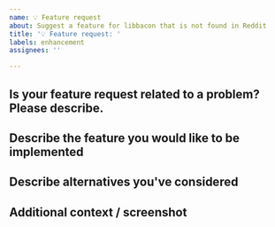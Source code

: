 ```yaml
---
name: 💡 Feature request
about: Suggest a feature for libbacon that is not found in Reddit
title: '💡 Feature request: '
labels: enhancement
assignees: ''

---
```


## Is your feature request related to a problem? Please describe.
<!--
  A clear and concise description of what the problem is. Ex. I'm always frustrated when [...]
-->

## Describe the feature you would like to be implemented
<!--
  A clear and concise description of what you want to happen.
-->

## Describe alternatives you've considered
<!--
  A clear and concise description of any alternative solutions or features you've considered.
-->

## Additional context / screenshot
<!--
  Add any other context or screenshots about the feature request here.
-->
